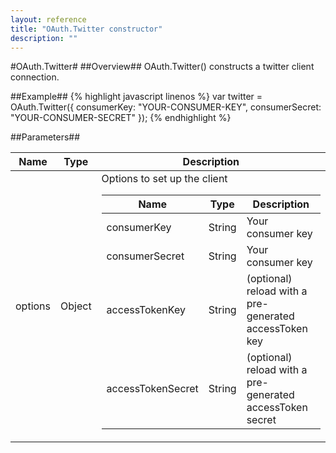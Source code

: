 ```yaml
---
layout: reference
title: "OAuth.Twitter constructor"
description: ""
---
```


#OAuth.Twitter#
##Overview##
OAuth.Twitter() constructs a twitter client connection.

##Example##
{% highlight javascript linenos %}
var twitter = OAuth.Twitter({
    consumerKey: "YOUR-CONSUMER-KEY",
    consumerSecret: "YOUR-CONSUMER-SECRET"
});
{% endhighlight %}

##Parameters##
<table>
    <thead>
        <tr><th>Name</th><th>Type</th><th>Description</th></tr>
    </thead>
    <tbody>
        <tr>
            <td>options</td><td>Object</td>
            <td>
                Options to set up the client
                <table>
                    <thead>
                        <tr><th>Name</th><th>Type</th><th>Description</th></tr>
                    </thead>
                    <tbody>
                        <tr><td>consumerKey</td><td>String</td><td>Your consumer key</td></tr>
                        <tr><td>consumerSecret</td><td>String</td><td>Your consumer key</td></tr>
                        <tr><td>accessTokenKey</td><td>String</td><td>(optional) reload with a pre-generated accessToken key</td></tr>
                        <tr><td>accessTokenSecret</td><td>String</td><td>(optional) reload with a pre-generated accessToken secret</td></tr>
                    </tbody>
                </table>
            </td>
        </tr>
    </tbody>
</table>